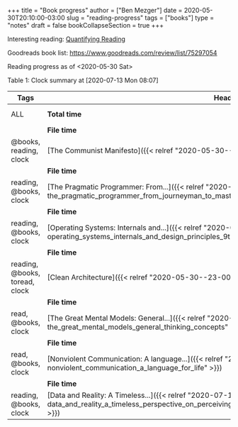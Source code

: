 +++
title = "Book progress"
author = ["Ben Mezger"]
date = 2020-05-30T20:10:00-03:00
slug = "reading-progress"
tags = ["books"]
type = "notes"
draft = false
bookCollapseSection = true
+++

Interesting reading: [Quantifying Reading](https://cflynn.us/posts/2020-03-27-quantifying-and-time-tracking-reading)

Goodreads book list: <https://www.goodreads.com/review/list/75297054>

Reading progress as of <span class="timestamp-wrapper"><span class="timestamp">&lt;2020-05-30 Sat&gt;</span></span>

<div class="table-caption">
  <span class="table-number">Table 1</span>:
  Clock summary at <span class="timestamp-wrapper"><span class="timestamp">[2020-07-13 Mon 08:07]</span></span>
</div>

| Tags                           | Headline                                                                                                                                                                         | Time         |
| ------------------------------ | -------------------------------------------------------------------------------------------------------------------------------------------------------------------------------- | ------------ |
| ALL                            | **Total time**                                                                                                                                                                   | **1d 11:52** |
|                                | **File time**                                                                                                                                                                    | **2:36**     |
| @books, reading, clock         | [The Communist Manifesto]({{< relref "2020-05-30--22-53-04Z--the_communist_manifesto" >}})                                                                                       | 2:36         |
|                                | **File time**                                                                                                                                                                    | **11:23**    |
| reading, @books, clock         | [The Pragmatic Programmer: From...]({{< relref "2020-05-30--22-57-32Z--the_pragmatic_programmer_from_journeyman_to_master" >}})                                                  | 11:23        |
|                                | **File time**                                                                                                                                                                    | **3:24**     |
| reading, @books, clock         | [Operating Systems: Internals and...]({{< relref "2020-05-30--22-58-52Z--operating_systems_internals_and_design_principles_9th_edition" >}})                                     | 3:24         |
|                                | **File time**                                                                                                                                                                    | **3:28**     |
| reading, @books, toread, clock | [Clean Architecture]({{< relref "2020-05-30--23-00-17Z--clean_architecture" >}})                                                                                                 | 3:28         |
|                                | **File time**                                                                                                                                                                    | **5:48**     |
| read, @books, clock            | [The Great Mental Models: General...]({{< relref "2020-05-30--23-03-02Z--the_great_mental_models_general_thinking_concepts" >}})                                                 | 5:48         |
|                                | **File time**                                                                                                                                                                    | **8:12**     |
| read, @books, clock            | [Nonviolent Communication: A language...]({{< relref "2020-05-30--23-04-26Z--nonviolent_communication_a_language_for_life" >}})                                                  | 8:12         |
|                                | **File time**                                                                                                                                                                    | **1:01**     |
| reading, @books, clock         | [Data and Reality: A Timeless...]({{< relref "2020-07-13--10-28-10Z--data_and_reality_a_timeless_perspective_on_perceiving_and_managing_information_in_our_imprecise_world" >}}) | 1:01         |
